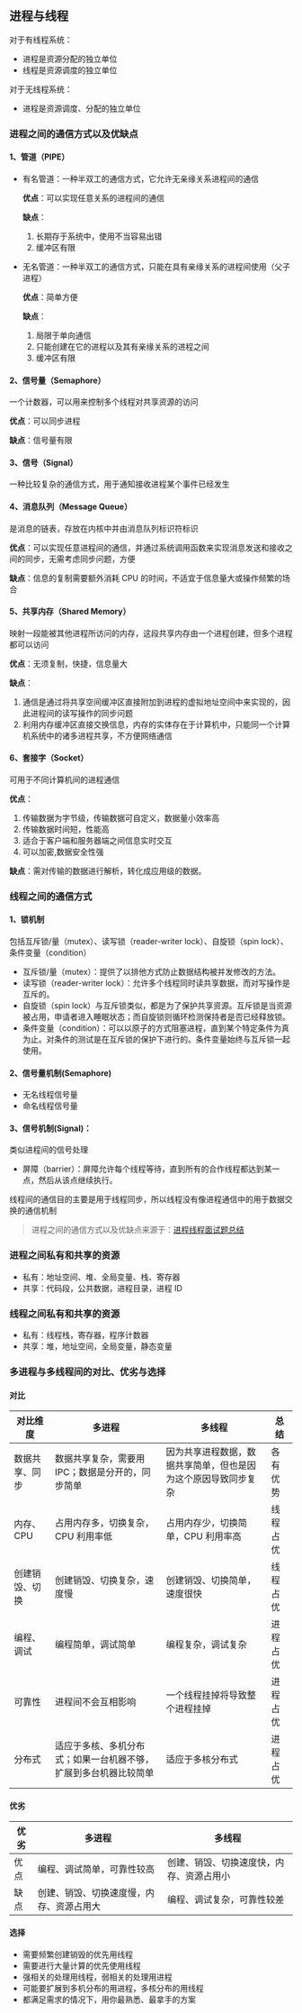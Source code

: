 ## 进程与线程

对于有线程系统：

- 进程是资源分配的独立单位
- 线程是资源调度的独立单位

对于无线程系统：

- 进程是资源调度、分配的独立单位



### 进程之间的通信方式以及优缺点

#### 1、管道（PIPE）

- 有名管道：一种半双工的通信方式，它允许无亲缘关系进程间的通信

    **优点**：可以实现任意关系的进程间的通信

    **缺点**：

    1. 长期存于系统中，使用不当容易出错
    2. 缓冲区有限

- 无名管道：一种半双工的通信方式，只能在具有亲缘关系的进程间使用（父子进程）

    **优点**：简单方便

    **缺点**：

    1. 局限于单向通信
    2. 只能创建在它的进程以及其有亲缘关系的进程之间
    3. 缓冲区有限

#### 2、信号量（Semaphore）

一个计数器，可以用来控制多个线程对共享资源的访问

**优点**：可以同步进程

**缺点**：信号量有限

#### 3、信号（Signal）

一种比较复杂的通信方式，用于通知接收进程某个事件已经发生

#### 4、消息队列（Message Queue）

是消息的链表，存放在内核中并由消息队列标识符标识

**优点**：可以实现任意进程间的通信，并通过系统调用函数来实现消息发送和接收之间的同步，无需考虑同步问题，方便

**缺点**：信息的复制需要额外消耗 CPU 的时间，不适宜于信息量大或操作频繁的场合

#### 5、共享内存（Shared Memory）

映射一段能被其他进程所访问的内存，这段共享内存由一个进程创建，但多个进程都可以访问

**优点**：无须复制，快捷，信息量大

**缺点**：

1. 通信是通过将共享空间缓冲区直接附加到进程的虚拟地址空间中来实现的，因此进程间的读写操作的同步问题
2. 利用内存缓冲区直接交换信息，内存的实体存在于计算机中，只能同一个计算机系统中的诸多进程共享，不方便网络通信

#### 6、套接字（Socket）

可用于不同计算机间的进程通信

**优点**：

1. 传输数据为字节级，传输数据可自定义，数据量小效率高
2. 传输数据时间短，性能高
3. 适合于客户端和服务器端之间信息实时交互
4. 可以加密,数据安全性强

**缺点**：需对传输的数据进行解析，转化成应用级的数据。



### 线程之间的通信方式

#### 1、锁机制

包括互斥锁/量（mutex）、读写锁（reader-writer lock）、自旋锁（spin lock）、条件变量（condition）

- 互斥锁/量（mutex）：提供了以排他方式防止数据结构被并发修改的方法。
- 读写锁（reader-writer lock）：允许多个线程同时读共享数据，而对写操作是互斥的。
- 自旋锁（spin lock）与互斥锁类似，都是为了保护共享资源。互斥锁是当资源被占用，申请者进入睡眠状态；而自旋锁则循环检测保持者是否已经释放锁。
- 条件变量（condition）：可以以原子的方式阻塞进程，直到某个特定条件为真为止。对条件的测试是在互斥锁的保护下进行的。条件变量始终与互斥锁一起使用。

#### 2、信号量机制(Semaphore)

- 无名线程信号量
- 命名线程信号量

#### 3、信号机制(Signal)：

类似进程间的信号处理

- 屏障（barrier）：屏障允许每个线程等待，直到所有的合作线程都达到某一点，然后从该点继续执行。

线程间的通信目的主要是用于线程同步，所以线程没有像进程通信中的用于数据交换的通信机制

> 进程之间的通信方式以及优缺点来源于：[进程线程面试题总结](http://blog.csdn.net/wujiafei_njgcxy/article/details/77098977)



### 进程之间私有和共享的资源

- 私有：地址空间、堆、全局变量、栈、寄存器
- 共享：代码段，公共数据，进程目录，进程 ID



### 线程之间私有和共享的资源

- 私有：线程栈，寄存器，程序计数器
- 共享：堆，地址空间，全局变量，静态变量



### 多进程与多线程间的对比、优劣与选择

#### 对比

| 对比维度       | 多进程                                                       | 多线程                                                       | 总结     |
| -------------- | ------------------------------------------------------------ | ------------------------------------------------------------ | -------- |
| 数据共享、同步 | 数据共享复杂，需要用 IPC；数据是分开的，同步简单             | 因为共享进程数据，数据共享简单，但也是因为这个原因导致同步复杂 | 各有优势 |
| 内存、CPU      | 占用内存多，切换复杂，CPU 利用率低                           | 占用内存少，切换简单，CPU 利用率高                           | 线程占优 |
| 创建销毁、切换 | 创建销毁、切换复杂，速度慢                                   | 创建销毁、切换简单，速度很快                                 | 线程占优 |
| 编程、调试     | 编程简单，调试简单                                           | 编程复杂，调试复杂                                           | 进程占优 |
| 可靠性         | 进程间不会互相影响                                           | 一个线程挂掉将导致整个进程挂掉                               | 进程占优 |
| 分布式         | 适应于多核、多机分布式；如果一台机器不够，扩展到多台机器比较简单 | 适应于多核分布式                                             | 进程占优 |



#### 优劣

| 优劣 | 多进程                                   | 多线程                                   |
| ---- | ---------------------------------------- | ---------------------------------------- |
| 优点 | 编程、调试简单，可靠性较高               | 创建、销毁、切换速度快，内存、资源占用小 |
| 缺点 | 创建、销毁、切换速度慢，内存、资源占用大 | 编程、调试复杂，可靠性较差               |



#### 选择

- 需要频繁创建销毁的优先用线程
- 需要进行大量计算的优先使用线程
- 强相关的处理用线程，弱相关的处理用进程
- 可能要扩展到多机分布的用进程，多核分布的用线程
- 都满足需求的情况下，用你最熟悉、最拿手的方案